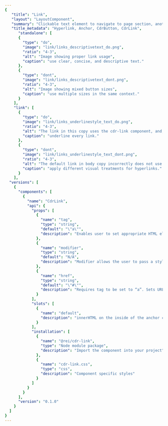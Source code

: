 ```yaml
---
{
   "title": "Link",
   "layout": "LayoutComponent",
   "summary": "Clickable text element to navigate to page section, another page or open an overlaid window such as modal dialog or popover.",
   "title_metadata": "Hyperlink, Anchor, CdrButton, CdrLink",
	  "standalone": [
      {
        "type": "do",
        "image": "link/links_descriptivetext_do.png",
        "ratio": "4-3",
        "alt": "Image showing proper link usage",
        "caption": "use clear, concise, and descriptive text."
      },
      {
        "type": "dont",
        "image": "link/links_descriptivetext_dont.png",
        "ratio": "4-3",
        "alt": "Image showing mixed button sizes",
        "caption": "use multiple sizes in the same context."
      }
    ],
    "link": [
      {
        "type": "do",
        "image": "link/links_underlinestyle_text_do.png",
        "ratio": "4-3",
        "alt": "The link in this copy uses the cdr-link component, and, so correctly uses an underline",
        "caption": "underline every link."
      },
      {
        "type": "dont",
        "image": "link/links_underlinestyle_text_dont.png",
        "ratio": "4-3",
        "alt": "The default link in body copy incorrectly does not use an underline",
        "caption": "apply different visual treatments for hyperlinks."
      }
    ],
  "versions": [
    {
      "components": [
        {
          "name": "CdrLink",
          "api": {
            "props": [
              {
                "name": "tag",
                "type": "string",
                "default": "\"a\"",
                "description": "Enables user to set appropriate HTML element tag. {a, button}"
              },
              {
                "name": "modifier",
                "type": "string",
                "default": "N/A",
                "description": "Modifier allows the user to pass a style variant to this component  Possible values: standalone"
              },
              {
                "name": "href",
                "type": "string",
                "default": "\"#\"",
                "description": "Requires tag to be set to “a”. Sets URL to cdr-link href property"
              }
            ],
            "slots": [
              {
                "name": "default",
                "description": "innerHTML on the inside of the anchor component"
              }
            ],
            "installation": [
              {
                "name": "@rei/cdr-link",
                "type": "Node module package",
                "description": "Import the component into your project"
              },
              { 
                "name": "cdr-link.css", 
                "type": "css", 
                "description": "Component specific styles" 
              }
            ]
          }
        }
      ],
      "version": "0.1.0"
    }
  ]
}
---
```


<cdr-doc-tabs>
<template slot="Overview">
<cdr-doc-table-of-contents-shell>

## Basic

Display within body copy for articles, hub cards, footer, or recommendations.

<cdr-doc-example-code-pair repository-href="https://github.com/rei/rei-cedar/tree/18.07.1/src/components/link" sandbox-href="https://codesandbox.io/s/jnv1rko1z9" >

```html
  <cdr-link
    href="https://www.rei.com/learn/expert-advice/ten-essentials.html">
      the Ten Essentials
  </cdr-link>
```

</cdr-doc-example-code-pair>

## Standalone

Display independently with a call to action. Examples are remove filters, find a store, or view related products.

<cdr-doc-example-code-pair repository-href="https://github.com/rei/rei-cedar/tree/18.07.1/src/components/link" sandbox-href="https://codesandbox.io/s/jnv1rko1z9">

```html
  <cdr-link href="https://www.rei.com" modifier="standalone">
    View all REI Co-op Backpacking Tents
  </cdr-link>
```

</cdr-doc-example-code-pair>

## Icon on left

Display icon on left of link message.

<cdr-doc-example-code-pair :codeMaxHeight= false repository-href="https://github.com/rei/rei-cedar/tree/18.07.1/src/components/link" sandbox-href="https://codesandbox.io/s/jnv1rko1z9">

```html
  <div>
    <cdr-icon-sprite />
    <cdr-link tag="button">
      <!-- Using the sprite -->
      <cdr-icon
          use="#shipping"
          modifier="inherit-color"
          class="cdr-inline-left--sm"
      />
      This item ships for FREE!
    </cdr-link>
  </div>
```

</cdr-doc-example-code-pair>

## Icon on right

Display icon on right of link message.

<cdr-doc-example-code-pair :codeMaxHeight= false repository-href="https://github.com/rei/rei-cedar/tree/18.07.1/src/components/link" sandbox-href="https://codesandbox.io/s/jnv1rko1z9">

```html
  <div>
    <cdr-icon-sprite />
      <cdr-link>
        Visit site
        <!-- Using the sprite -->
        <cdr-icon
            use="#external-link"
            modifier="inherit-color"
            class="cdr-inline-right--sm"/>
      </cdr-link>
  </div>
```

</cdr-doc-example-code-pair>
</cdr-doc-table-of-contents-shell>
</template>

<template slot="Design Guidelines">
<cdr-doc-table-of-contents-shell 
    :appended-nav-items="[
      {
        text: 'Related Components'
      },
      {
        text: 'buttons',
        href: '../button/'
      },
      {
        text: 'CTA Buttons'
      }
    ]">

  <cdr-doc-alert/>

## Use when

- Navigating to another page or a different portion of the same page

## Don’t use when

- Navigating a user from promotional or campaign content. Instead, use Call-to-action

## Foundations

- Link styles are adapted based on context, such as for links included in the Breadcrumb, Menus and Navigation

## Content

- If screen space for text is minimal:
  - Use link labels that are descriptive. Do not use “click here” or “start here”
  - Describe the link’s destination when clicked
  - Use descriptive hidden text to explain the link
  - For example, if the Learn more link is connected to a control for pick up in store, then the hidden or descriptive text would be “Learn more about pick up in store”

## Behavior

**Choosing a Button or Link**

- When making decisions about using this component styled as a link or a button, consider the following:

| **Links**                                                                                           | **Buttons**                                                                          |
| --------------------------------------------------------------------------------------------------- | ------------------------------------------------------------------------------------ |
| Answers the question, "Where can I go"                                                              | Answers the question, "What can I do"                                                |
| Search engine crawlers can follow anchors for links (`<a>`)                                         | Search engine crawlers **cannot** follow links that are submitted by input or button |
| Default keyboard behavior is triggered using the Enter key                                          | Default keyboard behavior is triggered using the Space or Enter key                  |
| **Cannot be disabled** like buttons but can be made inert with tabindex="-1" and aria-hidden="true" | Can be disabled with disabled attribute                                              |


- Apply the following use cases when deciding when to use links as anchors or buttons:

<do-dont :examples="$page.frontmatter.standalone" />

- Use underline text style for links in paragraphs.

<do-dont :examples="$page.frontmatter.link" />

## Accessibility

- To ensure that usage of this component complies with accessibility guidelines, do the following:
  - Don’t use the word “link” in your links. Screen readers tell users when they encounter a link
  - Don’t capitalize links. Some screen readers read capitalized text letter-by-letter. Instead, use sentence case
  - Keep link text concise.  Restrict link text length to a maximum of 100 characters
  - Restrict the number of text links on a page. Screen reader can read all the links on a page
  - When using images as links, the ALT attribute acts as the link text. Describe the image and tell the user what activating the link will do 
  - Ensure links can be accessed via the keyboard. Don’t manipulate the default tab index
  - Ensure assistive technology can find all links on a page by:
    - Using link labels that are descriptive. Do not use  “click here” or “start here”
    - Describing the link’s destination when clicked 
  - Use hidden text that can be read by screen readers, to the cdr-sr-only class tag for links add the following
    - For in-page anchor links, use a standard preceding phrase such as “In this page” or “This page contains the following content” 
    - For opening a window, always alert the user by adding text such as “(opens in new window)”
- This component has compliance with following WebAIM’s accessibility guidelines:
  - [WCAG SC 1.4.3: Contrast (Minimum)](https://www.w3.org/TR/WCAG20/#visual-audio-contrast-contrast): Cedar Design System text color uses a Level AA contrast ratio of 4.5:1 contrast between the text color and the background, only when using the text color pairings
- It is possible to define this component as a link or button using modifiers. Both types of modifiers can: 
  - Receive keyboard focus by default
  - Enable states: Focus, Hover, and Active

</cdr-doc-table-of-contents-shell>
</template>

<template slot="API">
<cdr-doc-table-of-contents-shell
    :appended-nav-items="[
      {
        text: 'Related Components'
      },
      {
        text: 'buttons',
        href: '../button/'
      },
      {
        text: 'CTA Buttons'
      }
    ]">

## Props

<cdr-doc-api type="prop" :api-data="$page.frontmatter.versions[0].components[0].api.props" />

## Slots

<cdr-doc-api type="slot" :api-data="$page.frontmatter.versions[0].components[0].api.slots" />

## Installation

Resources are available within the [cdr-link package](https://www.npmjs.com/package/@rei/cdr-link):

<cdr-doc-api type="installation" />

- Component: `@rei/cdr-link`
- Component styles: `cdr-link.css`

To incorporate the required assets for a component, use the following steps:

### #1. Install using NPM

Install the `cdr-link` package using **npm** in your terminal:

_Terminal_

```terminal
    npm i -S @rei/cdr-link
```

### #2. Import Dependencies

_main.js_

```javascript
// import your required css.
import "@rei/cdr-link/dist/cdr-link.css";

// If your link will display an icon ensure you also include the icon’s css file.
import "@rei/cdr-link/dist/cdr-icon.css";
```

### #3. Add component to a template

_local.vue_

```vue
<template>
...
    <cdr-link href="rei.com">Ten Essentials.</cdr-link>
...
</template>

<script>
import { CdrLink } from '@rei/cdr-link';
export default {
  ...
  components: {
     CdrLink  
  }
}
</script>
```

## Usage

By default, the component renders using an anchor element and requires an href attribute or tag to render a valid accessible link.

```vue
  <cdr-link href="http://rei.com">
    Visit REI
  </cdr-link>
```

Use the tag prop to render the link as a `<button>` element that presents a link appearance without an `href` attribute.

```vue
  <cdr-link tag="button">
    Show Details
  </cdr-link>
```

## Style Modifiers

To effect the visual presentation pass the following variants to the modifier attribute of the cdr-link component.

- **Standalone**: Include as an independent call to action to expand content, remove filters, or provide additional information.

## Accessibility

To ensure that usage of this component complies with accessibility guidelines, do the following:

- Always use a `<button>` element via the `tag` prop when there is no href attribute that can be applied to the link. Examples are:
  - Toggling a display to full screen
  - Opening a modal window
  - Triggering a popup menu
  - Playing media content
- Always use the default `<a>` element for a link when the link will navigate the user to the location specified by the href attribute
- Ensure links can be accessed via the keyboard. Don’t manipulate the default tab index
- Ensure assistive technology can find all links on a page by:
  - Using link labels that are descriptive. Do not use “click here” or “start here”
  - Describing the link’s destination when clicked
  - Always providing a href attribute. Empty href attributes are not considered true links

This component has compliance with following WebAIM’s accessibility guidelines:

- [WCAG SC 1.4.3: Contrast (Minimum)](https://www.w3.org/TR/WCAG20/#visual-audio-contrast-contrast): Cedar Design System text color uses a Level AA contrast ratio of 4.5:1 contrast between the text color and the background, only when using the text color pairings

</cdr-doc-table-of-contents-shell>
</template>

<template slot="History">

## 1.0.0

### What's new

**CdrLink** component:

- Displays as an inline or standalone variant
- Can render using an anchor or button element
- Includes a property to allow the cdr-icon fill color to inherit the link color value
- Support for a cdr-icon to display on left, on right, or, both. Git commit reference [9d404f4](https://github.com/rei/rei-cedar/commit/9d404f4)

</template>
</cdr-doc-tabs>
